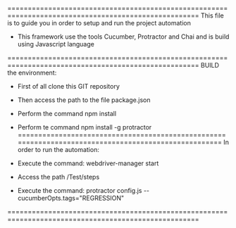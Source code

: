 =====================================================================================================
This file is to guide you in order to setup and run the project automation
- This framework use the tools Cucumber, Protractor and Chai and is build using Javascript language


=====================================================================================================
BUILD the environment:

- First of all clone this GIT repository
- Then access the path to the file package.json
- Perform the command npm install
- Perform te command npm install -g protractor
=====================================================================================================
In order to run the automation:

- Execute the command: webdriver-manager start
- Access the path /Test/steps
- Execute the command: protractor config.js --cucumberOpts.tags="REGRESSION"

=====================================================================================================